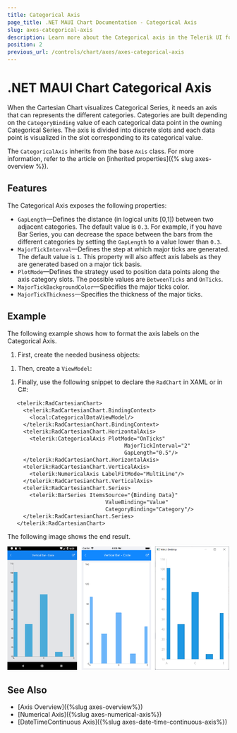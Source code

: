 ```yaml
---
title: Categorical Axis
page_title: .NET MAUI Chart Documentation - Categorical Axis
slug: axes-categorical-axis
description: Learn more about the Categorical axis in the Telerik UI for .NET MAUI Chart control.
position: 2
previous_url: /controls/chart/axes/axes-categorical-axis
---
```


# .NET MAUI Chart Categorical Axis

When the Cartesian Chart visualizes Categorical Series, it needs an axis that can represents the different categories. Categories are built depending on the `CategoryBinding` value of each categorical data point in the owning Categorical Series. The axis is divided into discrete slots and each data point is visualized in the slot corresponding to its categorical value.

The `CategoricalAxis` inherits from the base `Axis` class. For more information, refer to the article on [inherited properties]({% slug axes-overview %}).

## Features

The Categorical Axis exposes the following properties:

- `GapLength`&mdash;Defines the distance (in logical units [0,1]) between two adjacent categories. The default value is `0.3`. For example, if you have Bar Series, you can decrease the space between the bars from the different categories by setting the `GapLength` to a value lower than `0.3`.
- `MajorTickInterval`&mdash;Defines the step at which major ticks are generated. The default value is `1`. This property will also affect axis labels as they are generated based on a major tick basis.
- `PlotMode`&mdash;Defines the strategy used to position data points along the axis category slots. The possible values are `BetweenTicks` and `OnTicks`.
- `MajorTickBackgroundColor`&mdash;Specifies the major ticks color.
- `MajorTickThickness`&mdash;Specifies the thickness of the major ticks.

## Example

The following example shows how to format the axis labels on the Categorical Axis.

1. First, create the needed business objects:

 <snippet id='categorical-data-model' />


1. Then, create a `ViewModel`:

 <snippet id='chart-series-categorical-data-view-model' />


1. Finally, use the following snippet to declare the `RadChart` in XAML or in C#:

 ```XAML
    <telerik:RadCartesianChart>
	  <telerik:RadCartesianChart.BindingContext>
	    <local:CategoricalDataViewModel/>
	  </telerik:RadCartesianChart.BindingContext>
	  <telerik:RadCartesianChart.HorizontalAxis>
	    <telerik:CategoricalAxis PlotMode="OnTicks"
								      MajorTickInterval="2"
									  GapLength="0.5"/>
	  </telerik:RadCartesianChart.HorizontalAxis>
	  <telerik:RadCartesianChart.VerticalAxis>
	    <telerik:NumericalAxis LabelFitMode="MultiLine"/>
	  </telerik:RadCartesianChart.VerticalAxis>
	  <telerik:RadCartesianChart.Series>
	    <telerik:BarSeries ItemsSource="{Binding Data}"
		                        ValueBinding="Value"
                                CategoryBinding="Category"/>
	  </telerik:RadCartesianChart.Series>
    </telerik:RadCartesianChart>
 ```


The following image shows the end result.

![CategoricalAxis](images/axes-categorical-axis-example.png)

## See Also

- [Axis Overview]({%slug axes-overview%})
- [Numerical Axis]({%slug axes-numerical-axis%})
- [DateTimeContinuous Axis]({%slug axes-date-time-continuous-axis%})
